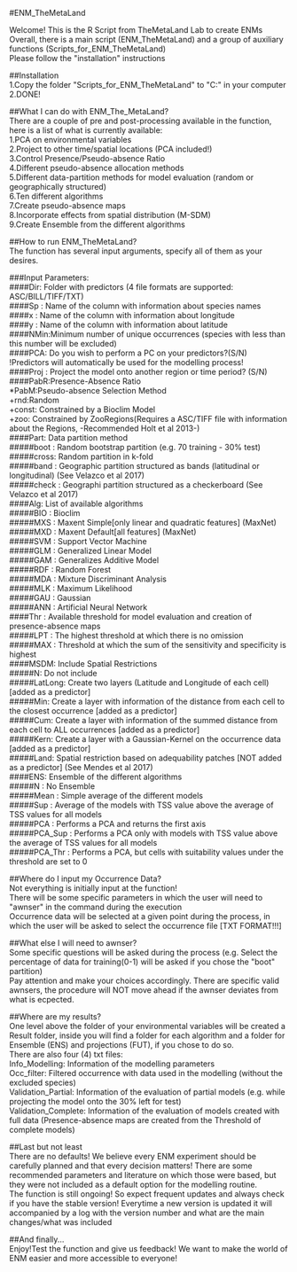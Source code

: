#ENM_TheMetaLand

Welcome! This is the R Script from TheMetaLand Lab to create ENMs  
Overall, there is a main script (ENM_TheMetaLand) and a group of auxiliary functions (Scripts_for_ENM_TheMetaLand)  
Please follow the "installation" instructions

##Installation  
1.Copy the folder "Scripts_for_ENM_TheMetaLand" to "C:" in your computer
2.DONE!

##What I can do with ENM_The_MetaLand?  
There are a couple of pre and post-processing available in the function, here is a list of what is currently available:  
1.PCA on environmental variables  
2.Project to other time/spatial locations (PCA included!)  
3.Control Presence/Pseudo-absence Ratio  
4.Different pseudo-absence allocation methods  
5.Different data-partition methods for model evaluation (random or geographically structured)  
6.Ten different algorithms  
7.Create pseudo-absence maps  
8.Incorporate effects from spatial distribution (M-SDM)  
9.Create Ensemble from the different algorithms  


##How to run ENM_TheMetaLand?  
The function has several input arguments, specify all of them as your desires.  

###Input Parameters:  
    ####Dir: Folder with predictors (4 file formats are supported: ASC/BILL/TIFF/TXT)  
    ####Sp : Name of the column with information about species names  
    ####x : Name of the column with information about longitude  
    ####y : Name of the column with information about latitude  
    ####NMin:Minimum number of unique occurrences (species with less than this number will be excluded)  
    ####PCA: Do you wish to perform a PC on your predictors?(S/N) !Predictors will automatically be used for the modelling process!  
    ####Proj : Project the model onto another region or time period? (S/N)  
    ####PabR:Presence-Absence Ratio  
    *PabM:Pseudo-absence Selection Method  
      +rnd:Random  
      +const: Constrained by a Bioclim Model  
      +zoo: Constrained by ZooRegions(Requires a ASC/TIFF file with information about the Regions, -Recommended Holt et al 2013-)  
    ####Part: Data partition method  
      #####boot : Random bootstrap partition (e.g. 70 training - 30% test)  
      #####cross: Random partition in k-fold  
      #####band : Geographic partition structured as bands (latitudinal or longitudinal) (See Velazco et al 2017)  
      #####check : Geographi partition structured as a checkerboard (See Velazco et al 2017)  
    ####Alg: List of available algorithms  
      #####BIO : Bioclim  
      #####MXS : Maxent Simple[only linear and quadratic features] (MaxNet)  
      #####MXD : Maxent Default[all features] (MaxNet)  
      #####SVM : Support Vector Machine  
      #####GLM : Generalized Linear Model  
      #####GAM : Generalizes Additive Model  
      #####RDF : Random Forest  
      #####MDA : Mixture Discriminant Analysis  
      #####MLK : Maximum Likelihood  
      #####GAU : Gaussian  
      #####ANN : Artificial Neural Network  
    ####Thr : Available threshold for model evaluation and creation of presence-absence maps  
      #####LPT : The highest threshold at which there is no omission  
      #####MAX : Threshold at which the sum of the sensitivity and specificity is highest  
    ####MSDM: Include Spatial Restrictions  
      #####N: Do not include  
      #####LatLong: Create two layers (Latitude and Longitude of each cell) [added as a predictor]  
      #####Min: Create a layer with information of the distance from each cell to the closest occurrence [added as a predictor]  
      #####Cum: Create a layer with information of the summed distance from each cell to ALL occurrences [added as a predictor]  
      #####Kern: Create a layer with a Gaussian-Kernel on the occurrence data [added as a predictor]  
      #####Land: Spatial restriction based on adequability patches [NOT added as a predictor] (See Mendes et al 2017)  
    ####ENS: Ensemble of the different algorithms  
      #####N : No Ensemble  
      #####Mean : Simple average of the different models  
      #####Sup : Average of the models with TSS value above the average of TSS values for all models  
      #####PCA : Performs a PCA and returns the first axis  
      #####PCA_Sup : Performs a PCA only with models with TSS value above the average of TSS values for all models  
      #####PCA_Thr : Performs a PCA, but cells with suitability values under the threshold are set to 0  
      
##Where do I input my Occurrence Data?  
Not everything is initially input at the function!  
There will be some specific parameters in which the user will need to "awnser" in the command during the execution  
Occurrence data will be selected at a given point during the process, in which the user will be asked to select the occurrence file [TXT FORMAT!!!]  

##What else I will need to awnser?  
Some specific questions will be asked during the process (e.g. Select the percentage of data for training(0-1) will be asked if you chose the "boot" partition)  
Pay attention and make your choices accordingly. There are specific valid awnsers, the procedure will NOT move ahead if the awnser deviates from what is ecpected.  

##Where are my results?  
One level above the folder of your environmental variables will be created a Result folder, inside you will find a folder for each algorithm and a folder for Ensemble (ENS) and projections (FUT), if you chose to do so.  
There are also four (4) txt files:  
Info_Modelling: Information of the modelling parameters  
Occ_filter: Filtered occurrence with data used in the modelling (without the excluded species)  
Validation_Partial: Information of the evaluation of partial models (e.g. while projecting the model onto the 30% left for test)  
Validation_Complete: Information of the evaluation of models created with full data (Presence-absence maps are created from the Threshold of complete models)

##Last but not least  
There are no defaults! We believe every ENM experiment should be carefully planned and that every decision matters! There are some recommended parameters and literature on which those were based, but they were not included as a default option for the modelling routine.  
The function is still ongoing! So expect frequent updates and always check if you have the stable version!
Everytime a new version is updated it will accompanied by a log with the version number and what are the main changes/what was included

##And finally...  
Enjoy!Test the function and give us feedback! We want to make the world of ENM easier and more accessible to everyone!
